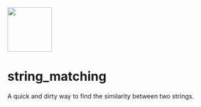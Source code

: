 <img src="https://github.com/ebbflowgo/string_matching/blob/master/string_matching.png" width="100px">

string_matching
===============

A quick and dirty way to find the similarity between two strings. 


